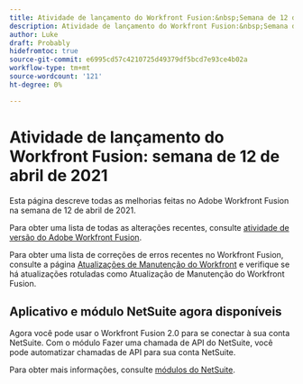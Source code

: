 ```yaml
---
title: Atividade de lançamento do Workfront Fusion:&nbsp;Semana de 12 de abril de 2021
description: Atividade de lançamento do Workfront Fusion:&nbsp;Semana de 12 de abril de 2021
author: Luke
draft: Probably
hidefromtoc: true
source-git-commit: e6995cd57c4210725d49379df5bcd7e93ce4b02a
workflow-type: tm+mt
source-wordcount: '121'
ht-degree: 0%

---
```


# Atividade de lançamento do Workfront Fusion: semana de 12 de abril de 2021

Esta página descreve todas as melhorias feitas no Adobe Workfront Fusion na semana de 12 de abril de 2021.

Para obter uma lista de todas as alterações recentes, consulte [atividade de versão do Adobe Workfront Fusion](../../../product-announcements/product-releases/fusion-release-activity/fusion-release-activity.md).

Para obter uma lista de correções de erros recentes no Workfront Fusion, consulte a página [Atualizações de Manutenção do Workfront](https://experienceleague.adobe.com/docs/workfront-known-issues/releases/current-updates.html) e verifique se há atualizações rotuladas como Atualização de Manutenção do Workfront Fusion.

## Aplicativo e módulo NetSuite agora disponíveis

Agora você pode usar o Workfront Fusion 2.0 para se conectar à sua conta NetSuite. Com o módulo Fazer uma chamada de API do NetSuite, você pode automatizar chamadas de API para sua conta NetSuite.

Para obter mais informações, consulte [módulos do NetSuite](../../../workfront-fusion/apps-and-their-modules/netsuite.md).
